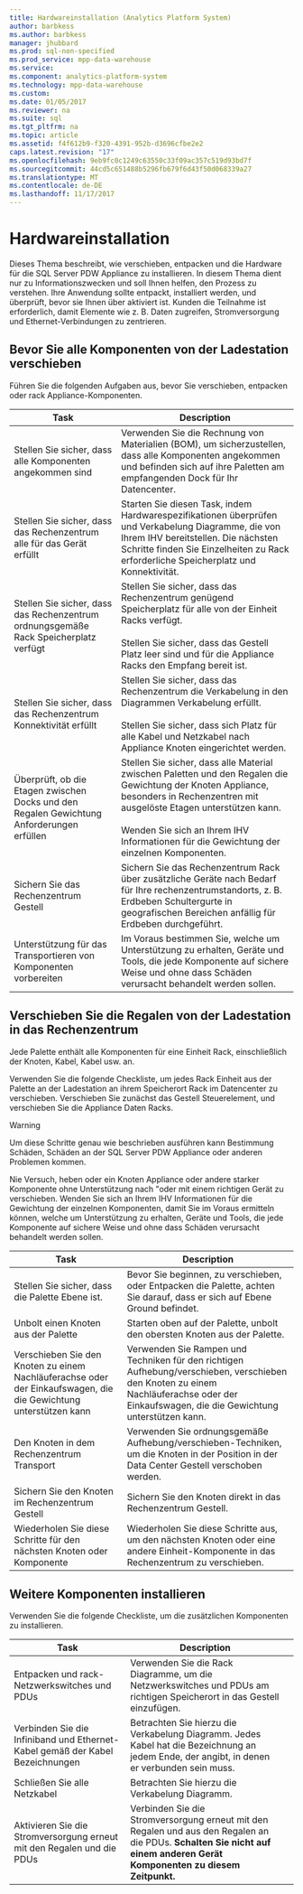 ```yaml
---
title: Hardwareinstallation (Analytics Platform System)
author: barbkess
ms.author: barbkess
manager: jhubbard
ms.prod: sql-non-specified
ms.prod_service: mpp-data-warehouse
ms.service: 
ms.component: analytics-platform-system
ms.technology: mpp-data-warehouse
ms.custom: 
ms.date: 01/05/2017
ms.reviewer: na
ms.suite: sql
ms.tgt_pltfrm: na
ms.topic: article
ms.assetid: f4f612b9-f320-4391-952b-d3696cfbe2e2
caps.latest.revision: "17"
ms.openlocfilehash: 9eb9fc0c1249c63550c33f09ac357c519d93bd7f
ms.sourcegitcommit: 44cd5c651488b5296fb679f6d43f50d068339a27
ms.translationtype: MT
ms.contentlocale: de-DE
ms.lasthandoff: 11/17/2017
---
```

# <a name="hardware-installation"></a>Hardwareinstallation
Dieses Thema beschreibt, wie verschieben, entpacken und die Hardware für die SQL Server PDW Appliance zu installieren. In diesem Thema dient nur zu Informationszwecken und soll Ihnen helfen, den Prozess zu verstehen. Ihre Anwendung sollte entpackt, installiert werden, und überprüft, bevor sie Ihnen über aktiviert ist. Kunden die Teilnahme ist erforderlich, damit Elemente wie z. B. Daten zugreifen, Stromversorgung und Ethernet-Verbindungen zu zentrieren.  
  
## <a name="BeforeMoving"></a>Bevor Sie alle Komponenten von der Ladestation verschieben  
Führen Sie die folgenden Aufgaben aus, bevor Sie verschieben, entpacken oder rack Appliance-Komponenten.  
  
|Task|Description|  
|--------|---------------|  
|Stellen Sie sicher, dass alle Komponenten angekommen sind|Verwenden Sie die Rechnung von Materialien (BOM), um sicherzustellen, dass alle Komponenten angekommen und befinden sich auf ihre Paletten am empfangenden Dock für Ihr Datencenter.|  
|Stellen Sie sicher, dass das Rechenzentrum alle für das Gerät erfüllt|Starten Sie diesen Task, indem Hardwarespezifikationen überprüfen und Verkabelung Diagramme, die von Ihrem IHV bereitstellen. Die nächsten Schritte finden Sie Einzelheiten zu Rack erforderliche Speicherplatz und Konnektivität.|  
|Stellen Sie sicher, dass das Rechenzentrum ordnungsgemäße Rack Speicherplatz verfügt|Stellen Sie sicher, dass das Rechenzentrum genügend Speicherplatz für alle von der Einheit Racks verfügt.<br /><br />Stellen Sie sicher, dass das Gestell Platz leer sind und für die Appliance Racks den Empfang bereit ist.|  
|Stellen Sie sicher, dass das Rechenzentrum Konnektivität erfüllt|Stellen Sie sicher, dass das Rechenzentrum die Verkabelung in den Diagrammen Verkabelung erfüllt.<br /><br />Stellen Sie sicher, dass sich Platz für alle Kabel und Netzkabel nach Appliance Knoten eingerichtet werden.|  
|Überprüft, ob die Etagen zwischen Docks und den Regalen Gewichtung Anforderungen erfüllen|Stellen Sie sicher, dass alle Material zwischen Paletten und den Regalen die Gewichtung der Knoten Appliance, besonders in Rechenzentren mit ausgelöste Etagen unterstützen kann.<br /><br />Wenden Sie sich an Ihrem IHV Informationen für die Gewichtung der einzelnen Komponenten.|  
|Sichern Sie das Rechenzentrum Gestell|Sichern Sie das Rechenzentrum Rack über zusätzliche Geräte nach Bedarf für Ihre rechenzentrumstandorts, z. B. Erdbeben Schultergurte in geografischen Bereichen anfällig für Erdbeben durchgeführt.|  
|Unterstützung für das Transportieren von Komponenten vorbereiten|Im Voraus bestimmen Sie, welche um Unterstützung zu erhalten, Geräte und Tools, die jede Komponente auf sichere Weise und ohne dass Schäden verursacht behandelt werden sollen.|  
  
## <a name="Moving"></a>Verschieben Sie die Regalen von der Ladestation in das Rechenzentrum  
Jede Palette enthält alle Komponenten für eine Einheit Rack, einschließlich der Knoten, Kabel, Kabel usw. an.  
  
Verwenden Sie die folgende Checkliste, um jedes Rack Einheit aus der Palette an der Ladestation an ihrem Speicherort Rack im Datencenter zu verschieben. Verschieben Sie zunächst das Gestell Steuerelement, und verschieben Sie die Appliance Daten Racks.  
  
> [!WARNING]  
> Um diese Schritte genau wie beschrieben ausführen kann Bestimmung Schäden, Schäden an der SQL Server PDW Appliance oder anderen Problemen kommen.  
>   
> Nie Versuch, heben oder ein Knoten Appliance oder andere starker Komponente ohne Unterstützung nach "oder mit einem richtigen Gerät zu verschieben. Wenden Sie sich an Ihrem IHV Informationen für die Gewichtung der einzelnen Komponenten, damit Sie im Voraus ermitteln können, welche um Unterstützung zu erhalten, Geräte und Tools, die jede Komponente auf sichere Weise und ohne dass Schäden verursacht behandelt werden sollen.  
  
|Task|Description|  
|--------|---------------|  
|Stellen Sie sicher, dass die Palette Ebene ist.|Bevor Sie beginnen, zu verschieben, oder Entpacken die Palette, achten Sie darauf, dass er sich auf Ebene Ground befindet.|  
|Unbolt einen Knoten aus der Palette|Starten oben auf der Palette, unbolt den obersten Knoten aus der Palette.|  
|Verschieben Sie den Knoten zu einem Nachläuferachse oder der Einkaufswagen, die die Gewichtung unterstützen kann|Verwenden Sie Rampen und Techniken für den richtigen Aufhebung/verschieben, verschieben den Knoten zu einem Nachläuferachse oder der Einkaufswagen, die die Gewichtung unterstützen kann.|  
|Den Knoten in dem Rechenzentrum Transport|Verwenden Sie ordnungsgemäße Aufhebung/verschieben-Techniken, um die Knoten in der Position in der Data Center Gestell verschoben werden.|  
|Sichern Sie den Knoten im Rechenzentrum Gestell|Sichern Sie den Knoten direkt in das Rechenzentrum Gestell.|  
|Wiederholen Sie diese Schritte für den nächsten Knoten oder Komponente|Wiederholen Sie diese Schritte aus, um den nächsten Knoten oder eine andere Einheit-Komponente in das Rechenzentrum zu verschieben.|  
  
## <a name="AfterMoving"></a>Weitere Komponenten installieren  
Verwenden Sie die folgende Checkliste, um die zusätzlichen Komponenten zu installieren.  
  
|Task|Description||  
|--------|---------------|-|  
|Entpacken und rack-Netzwerkswitches und PDUs|Verwenden Sie die Rack Diagramme, um die Netzwerkswitches und PDUs am richtigen Speicherort in das Gestell einzufügen.||  
|Verbinden Sie die Infiniband und Ethernet-Kabel gemäß der Kabel Bezeichnungen|Betrachten Sie hierzu die Verkabelung Diagramm. Jedes Kabel hat die Bezeichnung an jedem Ende, der angibt, in denen er verbunden sein muss.||  
|Schließen Sie alle Netzkabel|Betrachten Sie hierzu die Verkabelung Diagramm.||  
|Aktivieren Sie die Stromversorgung erneut mit den Regalen und die PDUs|Verbinden Sie die Stromversorgung erneut mit den Regalen und aus den Regalen an die PDUs. **Schalten Sie nicht auf einem anderen Gerät Komponenten zu diesem Zeitpunkt.**||  
  
<!-- MISSING LINKS ## See Also  
[Common Metadata Query Examples &#40;SQL Server PDW&#41;](../sqlpdw/common-metadata-query-examples-sql-server-pdw.md)  -->  
  
